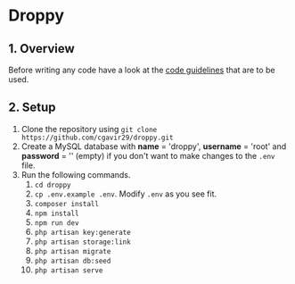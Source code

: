 # Droppy

## 1. Overview
Before writing any code have a look at the [code guidelines](guidelines) that are to be used.

## 2. Setup
1. Clone the repository using `git clone https://github.com/cgavir29/droppy.git`
2. Create a MySQL database with **name** = 'droppy', **username** = 'root' and **password** = '' (empty) if you don't want to make changes to the `.env` file.
3. Run the following commands.
    1. `cd droppy`
    2. `cp .env.example .env`. Modify `.env` as you see fit.
    3. `composer install`
    4. `npm install`
    5. `npm run dev`
    6. `php artisan key:generate`
    7. `php artisan storage:link`
    8. `php artisan migrate`
    9. `php artisan db:seed`
    10. `php artisan serve`
